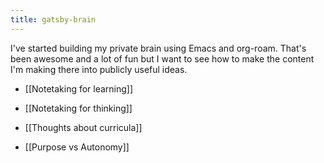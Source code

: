 ```yaml
---
title: gatsby-brain
---
```


I've started building my private brain using Emacs and org-roam. That's been
awesome and a lot of fun but I want to see how to make the content I'm making
there into publicly useful ideas.

- [[Notetaking for learning]]

- [[Notetaking for thinking]]

- [[Thoughts about curricula]]

- [[Purpose vs Autonomy]]
